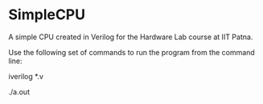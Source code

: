 SimpleCPU
=========

A simple CPU created in Verilog for the Hardware Lab course at IIT Patna.


Use the following set of commands to run the program from the command line:

iverilog *.v

./a.out
